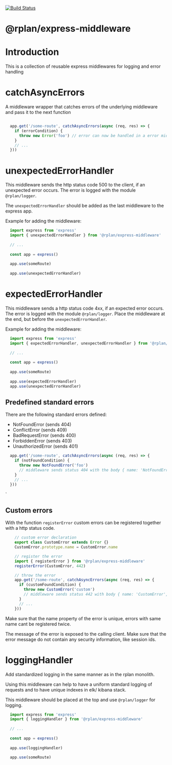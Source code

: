 [![Build Status](https://travis-ci.org/actano/rplan-express-middleware.svg?branch=master)](https://travis-ci.org/actano/rplan-express-middleware)

@rplan/express-middleware
================

# Introduction

This is a collection of reusable express middlewares for logging and error handling


# catchAsyncErrors

A middleware wrapper that catches errors of the underlying middleware 
and pass it to the next function

```javascript

  app.get('/some-route', catchAsyncErrors(async (req, res) => {
    if (errorCondition) {
      throw new Error('foo') // error can now be handled in a error middleware
    }
    // ...
  }))

```


# unexpectedErrorHandler

This middleware sends the http status code 500 to the client, if an unexpected error occurs.
The error is logged with the module `@rplan/logger`.

The `unexpectedErrorHandler` should be added as the last middleware to the express app.

Example for adding the middleware:

```javascript
  import express from 'express'
  import { unexpectedErrorHandler } from '@rplan/express-middleware'
  
  // ...
  
  const app = express()
  
  app.use(someRoute)
  
  app.use(unexpectedErrorHandler)

```

# expectedErrorHandler

This middleware sends a http status code 4xx, if an expected error occurs.
The error is logged with the module `@rplan/logger`.
Place the middleware at the end, but before the `unexpectedErrorHandler`.

Example for adding the middleware:

```javascript
  import express from 'express'
  import { expectedErrorHandler, unexpectedErrorHandler } from '@rplan/express-middleware'
  
  // ...
  
  const app = express()
  
  app.use(someRoute)
  
  app.use(expectedErrorHandler)
  app.use(unexpectedErrorHandler)

```

## Predefined standard errors

There are the following standard errors defined:

- NotFoundError (sends 404)
- ConflictError (sends 409)
- BadRequestError (sends 400)
- ForbiddenError (sends 403)
- UnauthorizedError (sends 401)

```javascript
  app.get('/some-route', catchAsyncErrors(async (req, res) => {
    if (notFoundCondition) {
      throw new NotFoundError('foo') 
      // middleware sends status 404 with the body { name: 'NotFoundError', message: 'foo' }
    }
    // ...
  }))
```
`
## Custom errors

With the function `registerError` custom errors can be registered together with a http status code.

```javascript
    // custom error declaration
    export class CustomError extends Error {}
    CustomError.prototype.name = CustomError.name

    // register the error
    import { registerError } from '@rplan/express-middleware'
    registerError(CustomError, 442)

    // throw the error
    app.get('/some-route', catchAsyncErrors(async (req, res) => {
      if (customFoundCondition) {
        throw new CustomError('custom') 
        // middleware sends status 442 with body { name: 'CustomError', message: 'custom' }
      }
      // ...
    }))
```

Make sure that the name property of the error is unique, errors with same name cant be registered
twice. 

The message of the error is exposed to the calling client. Make sure that the error message 
do not contain any security information, like session ids. 

# loggingHandler

Add standardized logging in the same manner as in the rplan monolith. 

Using this middleware can help to have a uniform standard logging of requests 
and to have unique indexes in elk/ kibana stack.

This middleware should be placed at the top and use `@rplan/logger` for logging.

 
```javascript
  import express from 'express'
  import { loggingHandler } from '@rplan/express-middleware'
  
  // ...
  
  const app = express()
  
  app.use(loggingHandler)
  
  app.use(someRoute)

```
